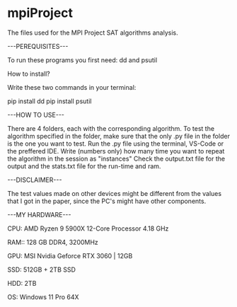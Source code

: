 # mpiProject
The files used for the MPI Project SAT algorithms analysis.

---PEREQUISITES---

To run these programs you first need:
dd and psutil

How to install?

Write these two commands in your terminal:

pip install dd
pip install psutil

---HOW TO USE---

There are 4 folders, each with the corresponding algorithm.
To test the algorithm specified in the folder, make sure that the only .py file in the folder is the one you want to test.
Run the .py file using the terminal, VS-Code or the preffered IDE.
Write (numbers only) how many time you want to repeat the algorithm in the session as "instances"
Check the output.txt file for the output and the stats.txt file for the run-time and ram.


---DISCLAIMER---

The test values made on other devices might be different from the values that I got in the paper, since the PC's might have other components.


---MY HARDWARE---

CPU: AMD Ryzen 9 5900X 12-Core Processor 4.18 GHz

RAM:: 128 GB DDR4, 3200MHz

GPU: MSI Nvidia Geforce RTX 3060 | 12GB

SSD: 512GB + 2TB SSD

HDD: 2TB

OS: Windows 11 Pro 64X
